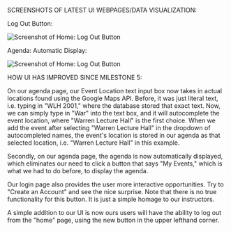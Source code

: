 SCREENSHOTS OF LATEST UI WEBPAGES/DATA VISUALIZATION:

Log Out Button:

![Screenshot of Home: Log Out Button](https://github.com/ltliang1/cogs121/blob/master/images/Milestone6/Log%20Out.png)

Agenda: Automatic Display:

![Screenshot of Home: Log Out Button](https://github.com/ltliang1/cogs121/blob/master/images/Milestone6/Agenda.png)




HOW UI HAS IMPROVED SINCE MILESTONE 5:

On our agenda page, our Event Location text input box now takes in actual
locations found using the Google Maps API. Before, it was just literal
text, i.e. typing in "WLH 2001," where the database stored that exact text.
Now, we can simply type in "War" into the text box, and it will autocomplete 
the event location, where "Warren Lecture Hall" is the first choice. When we
add the event after selecting "Warren Lecture Hall" in the dropdown of
autocompleted names, the event's location is stored in our agenda as that 
selected location, i.e. "Warren Lecture Hall" in this example.

Secondly, on our agenda page, the agenda is now automatically displayed, which
eliminates our need to click a button that says "My Events," which is what we
had to do before, to display the agenda.

Our login page also provides the user more interactive opportunities. Try to 
"Create an Account" and see the nice surprise. Note that there is no true
functionality for this button. It is just a simple homage to our instructors.

A simple addition to our UI is now ours users will have the ability to log out
from the "home" page, using the new button in the upper lefthand corner.